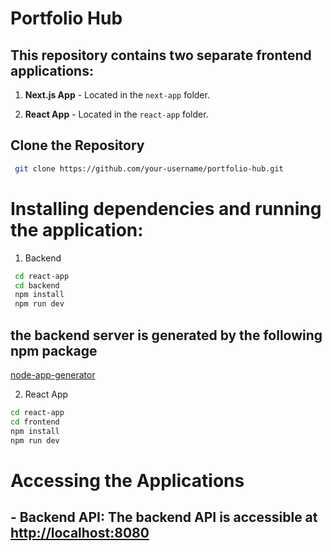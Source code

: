 # Portfolio Hub

## This repository contains two separate frontend applications:

1. **Next.js App** - Located in the `next-app` folder.

2. **React App** - Located in the `react-app` folder.

## Clone the Repository

```bash
 git clone https://github.com/your-username/portfolio-hub.git
```

# Installing dependencies and running the application:

1.  Backend

```bash
 cd react-app
 cd backend
 npm install
 npm run dev
```

## the backend server is generated by the following npm package

[node-app-generator](https://www.npmjs.com/package/node-app-generator?activeTab=readme)

2. React App

```bash
cd react-app
cd frontend
npm install
npm run dev
```

# Accessing the Applications

## - **Backend API:** The backend API is accessible at [http://localhost:8080](http://localhost:8080)
